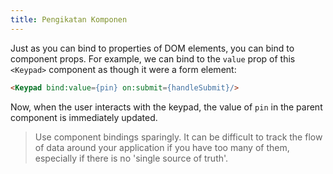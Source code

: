 ```yaml
---
title: Pengikatan Komponen
---
```


Just as you can bind to properties of DOM elements, you can bind to component props. For example, we can bind to the `value` prop of this `<Keypad>` component as though it were a form element:

```html
<Keypad bind:value={pin} on:submit={handleSubmit}/>
```

Now, when the user interacts with the keypad, the value of `pin` in the parent component is immediately updated.

> Use component bindings sparingly. It can be difficult to track the flow of data around your application if you have too many of them, especially if there is no 'single source of truth'.